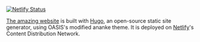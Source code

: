 [![Netlify Status](https://api.netlify.com/api/v1/badges/90a0d66b-c3a1-4ec0-a373-beb8e81f5b61/deploy-status)](https://app.netlify.com/sites/jolly-morse-8a394d/deploys)

[The amazing website](https://www.baseline-protocol.org/) is built with [Hugo](https://gohugo.io/), an open-source static site generator, using OASIS's modified ananke theme. It is deployed on [Netlify](https://www.netlify.com/)'s Content Distribution Network. 

